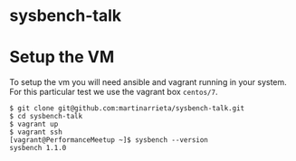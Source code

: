 # sysbench-talk


# Setup the VM

To setup the vm you will need ansible and vagrant running in your system. For this particular test we use the vagrant box `centos/7`.

```{r, engine='bash', count_lines}
$ git clone git@github.com:martinarrieta/sysbench-talk.git
$ cd sysbench-talk
$ vagrant up
$ vagrant ssh
[vagrant@PerformanceMeetup ~]$ sysbench --version
sysbench 1.1.0
```
